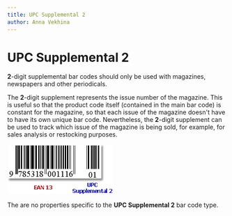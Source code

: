 ```yaml
---
title: UPC Supplemental 2
author: Anna Vekhina
---
```

# UPC Supplemental 2

**2**-digit supplemental bar codes should only be used with magazines, newspapers and other periodicals.

The **2**-digit supplement represents the issue number of the magazine. This is useful so that the product code itself (contained in the main bar code) is constant for the magazine, so that each issue of the magazine doesn't have to have its own unique bar code. Nevertheless, the **2**-digit supplement can be used to track which issue of the magazine is being sold, for example, for sales analysis or restocking purposes.

![](../../../../images/eurd-web-bar-code-upc-supplemental-2.png)

The are no properties specific to the **UPC Supplemental 2** bar code type.